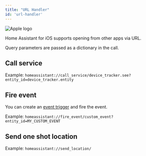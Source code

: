 ```yaml
---
title: "URL Handler"
id: 'url-handler'
---
```


<img class='OSlogo' src='/assets/apple.svg' alt='Apple logo' />

Home Assistant for iOS supports opening from other apps via URL.

Query parameters are passed as a dictionary in the call.

## Call service
Example: `homeassistant://call_service/device_tracker.see?entity_id=device_tracker.entity`

## Fire event
You can create an [event trigger](https://www.home-assistant.io/docs/automation/trigger/#event-trigger) and fire the event.

Example: `homeassistant://fire_event/custom_event?entity_id=MY_CUSTOM_EVENT`

## Send one shot location
Example: `homeassistant://send_location/`
